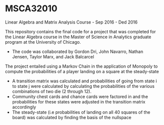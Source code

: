 # MSCA32010
Linear Algebra and Matrix Analysis Course - Sep 2016 - Ded 2016 

This repository contains the final code for a project that was completed for the Linear Algebra course in the Master of Science in Analytics
graduate program at the University of Chicago. 

- The code was collaborated by Gordon Dri, John Navarro, Nathan Jensen, Taylor Marx, and Jack Balcarcel

The project entailed using a Markov Chain in the application of Monopoly to compute the probabilities of a player landing on a square at the steady-state
- A transition matrix was calculated and probabilities of going from state i to state j were calculated by 
calculating the probabilities of the various combinations of two die (2 through 12). 
- Community chest cards and chance cards were factored in and the probabilities for these states were adjusted in the transition matrix 
accordingly 
- The steady-state (i.e probabilities of landing on all 40 squares of the board) was calculated by finding the basis of the nullspace
